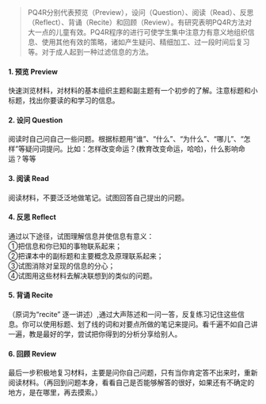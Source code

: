 >PQ4R分别代表预览（Preview），设问（Question）、阅读（Read）、反思（Reflect）、背诵（Recite）和回顾（Review）。有研究表明PQ4R方法对大一点的儿童有效。PQ4R程序的进行可使学生集中注意力有意义地组织信息、使用其他有效的策略，诸如产生疑问、精细加工、过一段时间后复习等。对于成人起到一种过滤信息的方法。



#### 1. 预览 Preview
快速浏览材料，对材料的基本组织主题和副主题有一个初步的了解。注意标题和小标题，找出你要读的和学习的信息。

#### 2. 设问 Question
阅读时自己问自己一些问题。根据标题用“谁”、“什么”、“为什么”、“哪儿”、“怎样”等疑问词提问。比如：怎样改变命运？(教育改变命运，哈哈)，什么影响命运？等等

#### 3. 阅读 Read
阅读材料，不要泛泛地做笔记。试图回答自己提出的问题。

#### 4. 反思 Reflect
通过以下途径，试图理解信息并使信息有意义：  
  ①把信息和你已知的事物联系起来；  
  ②把课本中的副标题和主要概念及原理联系起来；  
  ③试图消除对呈现的信息的分心；  
  ④试图用这些材料去解决联想到的类似的问题。  

#### 5. 背诵 Recite
（原词为“recite” 逐一讲述）,通过大声陈述和一问一答，反复练习记住这些信息。你可以使用标题、划了线的词和对要点所做的笔记来提问。看千遍不如自己讲一遍，教是最好的学，尝试把你得到的分析分享给别人。

#### 6. 回顾 Review
最后一步积极地复习材料，主要是问你自己问题，只有当你肯定答不出来时，重新阅读材料。（再回到问题本身，看看自己是否能够解答的很好，如果还有不确定的地方，是在哪里，再去摸索。）